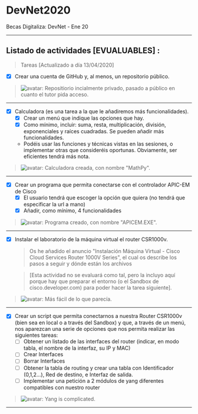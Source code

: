 # DevNet2020
Becas Digitaliza: DevNet - Ene 20
- - - -
## Listado de actividades **[EVUALUABLES]** :
>Tareas [Actualizado a día 13/04/2020]

- [x] Crear una cuenta de GitHub y, al menos, un repositorio público.

>![avatar]: Repositiorio incialmente privado, pasado a público en cuanto el tutor pida acceso.
------
- [x] Calculadora (es una tarea a la que le añadiremos más funcionalidades).
    - [x] Crear un menú que indique las opciones que hay.
    - [x] Como mínimo, incluir: suma, resta, multiplicación, división, exponenciales y raíces cuadradas. Se pueden añadir más funcionalidades.
    - Podéis usar las funciones y técnicas vistas en las sesiones, o implementar otras que consideréis oportunas. Obviamente, ser eficientes tendrá más nota.

>![avatar]: Calculadora creada, con nombre "MathPy".
-----
- [x] Crear un programa que permita conectarse con el controlador APIC-EM de Cisco
    - [x] El usuario tendrá que escoger la opción que quiera (no tendrá que especificar la url a mano)
    - [x] Añadir, como mínimo, 4 funcionalidades

>![avatar]: Programa creado, con nombre "APICEM.EXE".
----
- [X] Instalar el laboratorio de la máquina virtual el router CSR1000v.
    > Os he añadido el anuncio "Instalación Máquina Virtual - Cisco Cloud Services Router 1000V Series", el cual os describe los pasos a seguir y dónde están los archivos

    > [Esta actividad no se evaluará como tal, pero la incluyo aquí porque hay que preparar el entorno (o el Sandbox de cisco.developer.com) para poder hacer la tarea siguiente].

>![avatar]: Más fácil de lo que parecía.

----
- [x] Crear un script que permita conectarnos a nuestra Router CSR1000v (bien sea en local o a través del Sandbox) y que, a través de un menú, nos aparezcan una serie de opciones que nos permita realizar las siguientes tareas:
    - [ ] Obtener un listado de las interfaces del router (indicar, en modo tabla, el nombre de la interfaz, su IP y MAC)
    - [ ] Crear Interfaces
    - [ ] Borrar Interfaces
    - [ ] Obtener la tabla de routing y crear una tabla con Identificador (0,1,2...), Red de destino, e Interfaz de salida.
    - [ ] Implementar una petición a 2 módulos de yang diferentes compatibles con nuestro router

>![avatar]: Yang is complicated.


- - - -

[avatar]: https://avatars0.githubusercontent.com/u/20265786?s=60&u=7fbaefdf4b1a1e7f87c3e8ec411d99a18eb76319&v=4